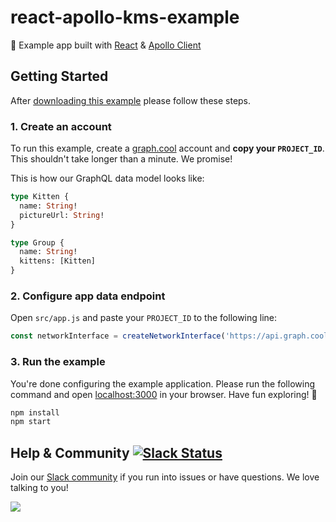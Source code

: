 # react-apollo-kms-example
:memo: Example app built with [React](https://facebook.github.io/react) & [Apollo Client](https://github.com/apollostack/apollo-client)

## Getting Started

After [downloading this example](https://github.com/graphcool-examples/react-apollo-kms-example/archive/master.zip) please follow these steps.

### 1. Create an account

To run this example, create a [graph.cool](http://graph.cool) account and **copy your `PROJECT_ID`**. This shouldn't take longer than a minute. We promise!

This is how our GraphQL data model looks like:

```graphql
type Kitten {
  name: String!
  pictureUrl: String!
}

type Group {
  name: String!
  kittens: [Kitten]
}
```


### 2. Configure app data endpoint

Open `src/app.js` and paste your `PROJECT_ID` to the following line:

```js
const networkInterface = createNetworkInterface('https://api.graph.cool/simple/v1/__PROJECT_ID__')
```


### 3. Run the example

You're done configuring the example application. Please run the following command and open [localhost:3000](http://localhost:3000) in your browser. Have fun exploring! 🎉

```sh
npm install
npm start
```


## Help & Community [![Slack Status](https://slack.graph.cool/badge.svg)](https://slack.graph.cool)

Join our [Slack community](http://slack.graph.cool/) if you run into issues or have questions. We love talking to you!

![](http://i.imgur.com/GStQtv1.png)
